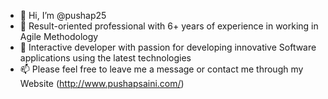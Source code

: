 - 👋 Hi, I’m @pushap25
- 🌱 Result-oriented professional with 6+ years of experience in working in Agile Methodology
- 💞️ Interactive developer with passion for developing innovative Software applications using the latest technologies
- 📫 Please feel free to leave me a message or contact me through my Website (http://www.pushapsaini.com/)

<!-- - 👀 I’m an interactive developer with passion for Innovation -->

<!---
pushap25/pushap25 is a ✨ special ✨ repository because its `README.md` (this file) appears on your GitHub profile.
You can click the Preview link to take a look at your changes.
--->
